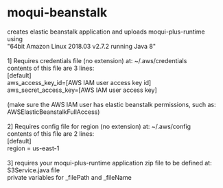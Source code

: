 # moqui-beanstalk
creates elastic beanstalk application and uploads moqui-plus-runtime<br />
using<br />
"64bit Amazon Linux 2018.03 v2.7.2 running Java 8"<br />
<br />
1] Requires credentials file (no extension) at: ~/.aws/credentials<br />
contents of this file are 3 lines:<br />
[default]<br />
aws_access_key_id=[AWS IAM user access key id]<br />
aws_secret_access_key=[AWS IAM user access key]<br />
<br />
(make sure the AWS IAM user has elastic beanstalk permissions, such as: AWSElasticBeanstalkFullAccess)<br />
<br />
2] Requires config file for region (no extension) at: ~/.aws/config<br />
contents of this file are 2 lines:<br />
[default]<br />
region = us-east-1<br />
<br />
3] requires your moqui-plus-runtime application zip file to be defined at:<br />
S3Service.java file<br />
private variables for _filePath and _fileName<br />
